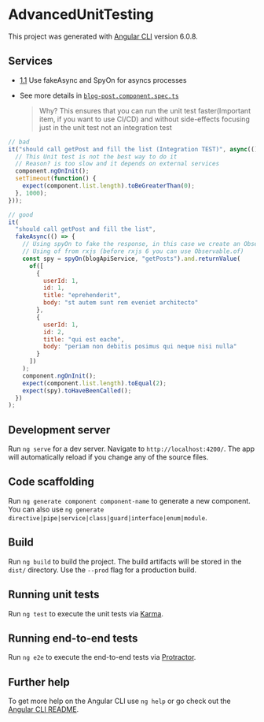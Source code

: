 # AdvancedUnitTesting

This project was generated with [Angular CLI](https://github.com/angular/angular-cli) version 6.0.8.

## Services

- [1.1](#tdd-async-processes) Use fakeAsync and SpyOn for asyncs processes

- See more details in [`blog-post.component.spec.ts`](https://github.com/thiswallz/AngularTestStyleGuide/blob/master/src/app/blog/blog-post/blog-post.component.spec.ts)

  > Why? This ensures that you can run the unit test faster(Important item, if you want to use CI/CD) and without side-effects focusing just in the unit test not an integration test

```javascript
// bad
it("should call getPost and fill the list (Integration TEST)", async(() => {
  // This Unit test is not the best way to do it
  // Reason? is too slow and it depends on external services
  component.ngOnInit();
  setTimeout(function() {
    expect(component.list.length).toBeGreaterThan(0);
  }, 1000);
}));

// good
it(
  "should call getPost and fill the list",
  fakeAsync(() => {
    // Using spyOn to fake the response, in this case we create an Observable
    // Using of from rxjs (before rxjs 6 you can use Observable.of)
    const spy = spyOn(blogApiService, "getPosts").and.returnValue(
      of([
        {
          userId: 1,
          id: 1,
          title: "eprehenderit",
          body: "st autem sunt rem eveniet architecto"
        },
        {
          userId: 1,
          id: 2,
          title: "qui est eache",
          body: "periam non debitis posimus qui neque nisi nulla"
        }
      ])
    );
    component.ngOnInit();
    expect(component.list.length).toEqual(2);
    expect(spy).toHaveBeenCalled();
  })
);
```

## Development server

Run `ng serve` for a dev server. Navigate to `http://localhost:4200/`. The app will automatically reload if you change any of the source files.

## Code scaffolding

Run `ng generate component component-name` to generate a new component. You can also use `ng generate directive|pipe|service|class|guard|interface|enum|module`.

## Build

Run `ng build` to build the project. The build artifacts will be stored in the `dist/` directory. Use the `--prod` flag for a production build.

## Running unit tests

Run `ng test` to execute the unit tests via [Karma](https://karma-runner.github.io).

## Running end-to-end tests

Run `ng e2e` to execute the end-to-end tests via [Protractor](http://www.protractortest.org/).

## Further help

To get more help on the Angular CLI use `ng help` or go check out the [Angular CLI README](https://github.com/angular/angular-cli/blob/master/README.md).
